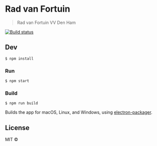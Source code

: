 # Rad van Fortuin

> Rad van Fortuin VV Den Ham


[![Build status](https://ci.appveyor.com/api/projects/status/u03aq729kfgu1pqj?svg=true)](https://ci.appveyor.com/project/rikbosch/radvanfortuin)

## Dev

```
$ npm install
```

### Run

```
$ npm start
```

### Build

```
$ npm run build
```

Builds the app for macOS, Linux, and Windows, using [electron-packager](https://github.com/electron-userland/electron-packager).


## License

MIT © [](http://vvdenham.nl)
